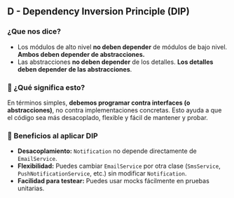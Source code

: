 ## D - Dependency Inversion Principle (DIP)

### ¿Que nos dice?
- Los módulos de alto nivel **no deben depender** de módulos de bajo nivel. **Ambos deben depender de abstracciones.**
- Las abstracciones **no deben depender** de los detalles. **Los detalles deben depender de las abstracciones**.

### 🧠 ¿Qué significa esto?
En términos simples, **debemos programar contra interfaces (o abstracciones)**, no contra implementaciones concretas. 
Esto ayuda a que el código sea más desacoplado, flexible y fácil de mantener y probar.

### 🚀 Beneficios al aplicar DIP
- **Desacoplamiento:** `Notification` no depende directamente de `EmailService`.
- **Flexibilidad:** Puedes cambiar `EmailService` por otra clase (`SmsService`, `PushNotificationService`, etc.) 
sin modificar `Notification`.
- **Facilidad para testear:** Puedes usar mocks fácilmente en pruebas unitarias.


